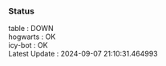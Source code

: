 ### Status


table : DOWN  
hogwarts : OK  
icy-bot : OK  
Latest Update : 2024-09-07 21:10:31.464993
